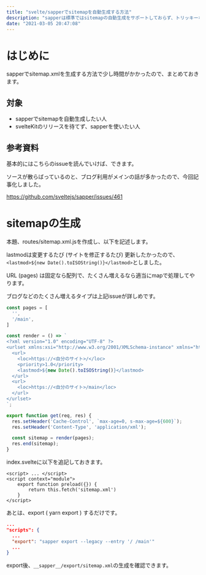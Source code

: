 ```yaml
---
title: "svelte/sapperでsitemapを自動生成する方法"
description: "sapperは標準ではsitemapの自動生成をサポートしておらず、トリッキーなやり方が必要です。SvelteKitでは解決されるかもしれませんが、備忘録として残しておきます。"
date: "2021-03-05 20:47:08"
---
```


# はじめに
sapperでsitemap.xmlを生成する方法で少し時間がかかったので、まとめておきます。

## 対象
- sapperでsitemapを自動生成したい人
- svelteKitのリリースを待てず、sapperを使いたい人

## 参考資料
基本的にはこちらのissueを読んでいけば、できます。

ソースが散らばっているのと、ブログ利用がメインの話が多かったので、今回記事化しました。

https://github.com/sveltejs/sapper/issues/461

# sitemapの生成
本題、routes/sitemap.xml.jsを作成し、以下を記述します。

lastmodは変更するたび (サイトを修正するたび) 更新したかったので、`<lastmod>${new Date().toISOString()}</lastmod>`としました。

URL (pages) は固定なら配列で、たくさん増えるなら適当にmapで処理してやります。

ブログなどのたくさん増えるタイプは上記issueが詳しめです。

```js:routes/sitemap.xml.js
const pages = [
  '',
  '/main',
]

const render = () => `
<?xml version="1.0" encoding="UTF-8" ?>
<urlset xmlns:xsi="http://www.w3.org/2001/XMLSchema-instance" xmlns="http://www.sitemaps.org/schemas/sitemap/0.9" xsi:schemaLocation="http://www.sitemaps.org/schemas/sitemap/0.9 http://www.sitemaps.org/schemas/sitemap/0.9/sitemap.xsd">
  <url>
    <loc>https://<自分のサイト>/</loc>
    <priority>1.0</priority>
    <lastmod>${new Date().toISOString()}</lastmod>
  </url>
  <url>
    <loc>https://<自分のサイト>/main</loc>
  </url>
</urlset>
`;

export function get(req, res) {
  res.setHeader('Cache-Control', `max-age=0, s-max-age=${600}`);
  res.setHeader('Content-Type', 'application/xml');

  const sitemap = render(pages);
  res.end(sitemap);
}
```

index.svelteに以下を追記しておきます。

```javascript:index.svelte
<script> ... </script>
<script context="module">
	export function preload({}) {
		return this.fetch('sitemap.xml')
	}
</script>
```

あとは、export ( yarn export ) するだけです。

```json
...
"scripts": {
  ...
  "export": "sapper export --legacy --entry '/ /main'"
  ...
}
```

export後、`__sapper__/export/sitemap.xml`の生成を確認できます。
